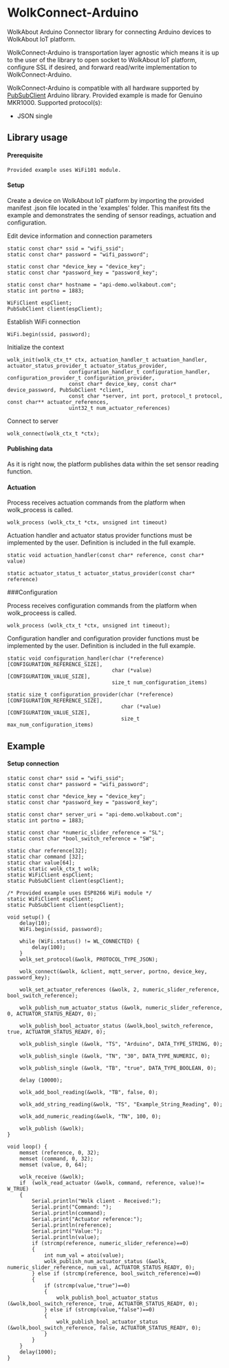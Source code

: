 # WolkConnect-Arduino
WolkAbout Arduino Connector library for connecting Arduino devices to WolkAbout IoT platform.

WolkConnect-Arduino is transportation layer agnostic which means it is up to the user of the library to
open socket to WolkAbout IoT platform, configure SSL if desired, and forward read/write implementation to WolkConnect-Arduino.

WolkConnect-Arduino is compatible with all hardware supported by [PubSubClient](https://pubsubclient.knolleary.net/) Arduino library.
Provided example is made for Genuino MKR1000.
Supported protocol(s):
* JSON single

## Library usage

#### Prerequisite

	Provided example uses WiFi101 module.

#### Setup

Create a device on WolkAbout IoT platform by importing the provided manifest .json file located in the 'examples' folder. This manifest fits the example and demonstrates the sending of sensor readings, actuation and configuration.

Edit device information and connection parameters

```
static const char* ssid = "wifi_ssid";
static const char* password = "wifi_password";

static const char *device_key = "device_key";
static const char *password_key = "password_key";

static const char* hostname = "api-demo.wolkabout.com";
static int portno = 1883;

WiFiClient espClient;
PubSubClient client(espClient);
```

Establish WiFi connection
```
WiFi.begin(ssid, password);
```

Initialize the context
```
wolk_init(wolk_ctx_t* ctx, actuation_handler_t actuation_handler, actuator_status_provider_t actuator_status_provider,
                    configuration_handler_t configuration_handler, configuration_provider_t configuration_provider,
                    const char* device_key, const char* device_password, PubSubClient *client, 
                    const char *server, int port, protocol_t protocol, const char** actuator_references,
                    uint32_t num_actuator_references)
```
Connect to server

```
wolk_connect(wolk_ctx_t *ctx);
```


#### Publishing data

As it is right now, the platform publishes data within the set sensor reading function.

#### Actuation

Process receives actuation commands from the platform when wolk_process is called.
```
wolk_process (wolk_ctx_t *ctx, unsigned int timeout)
```
Actuation handler and actuator status provider functions must be implemented by the user.
Definition is included in the full example.
```
static void actuation_handler(const char* reference, const char* value)

static actuator_status_t actuator_status_provider(const char* reference)
```

###Configuration

Process receives configuration commands from the platform when wolk_proceess is called.
```
wolk_process (wolk_ctx_t *ctx, unsigned int timeout);
```
Configuration handler and configuration provider functions must be implemented by the user.
Definition is included in the full example.
```
static void configuration_handler(char (*reference)[CONFIGURATION_REFERENCE_SIZE],
                                  char (*value)[CONFIGURATION_VALUE_SIZE],
                                  size_t num_configuration_items)

static size_t configuration_provider(char (*reference)[CONFIGURATION_REFERENCE_SIZE],
                                     char (*value)[CONFIGURATION_VALUE_SIZE],
                                     size_t max_num_configuration_items)
```
## Example
#### Setup connection
```
static const char* ssid = "wifi_ssid";
static const char* password = "wifi_password";

static const char *device_key = "device_key";
static const char *password_key = "password_key";

static const char* server_uri = "api-demo.wolkabout.com";
static int portno = 1883;

static const char *numeric_slider_reference = "SL";
static const char *bool_switch_reference = "SW";

static char reference[32];
static char command [32];
static char value[64];
static static wolk_ctx_t wolk;
static WiFiClient espClient;
static PubSubClient client(espClient);

/* Provided example uses ESP8266 WiFi module */
static WiFiClient espClient;
static PubSubClient client(espClient);

void setup() {
	delay(10);
	WiFi.begin(ssid, password);
	
	while (WiFi.status() != WL_CONNECTED) {
	    delay(100);
	}
	wolk_set_protocol(&wolk, PROTOCOL_TYPE_JSON);
  
	wolk_connect(&wolk, &client, mqtt_server, portno, device_key, password_key);
	
	wolk_set_actuator_references (&wolk, 2, numeric_slider_reference, bool_switch_reference);
	
	wolk_publish_num_actuator_status (&wolk, numeric_slider_reference, 0, ACTUATOR_STATUS_READY, 0);
	
	wolk_publish_bool_actuator_status (&wolk,bool_switch_reference, true, ACTUATOR_STATUS_READY, 0);
	
	wolk_publish_single (&wolk, "TS", "Arduino", DATA_TYPE_STRING, 0);
	
	wolk_publish_single (&wolk, "TN", "30", DATA_TYPE_NUMERIC, 0);
	
	wolk_publish_single (&wolk, "TB", "true", DATA_TYPE_BOOLEAN, 0);
	
	delay (10000);
	
	wolk_add_bool_reading(&wolk, "TB", false, 0);
	
	wolk_add_string_reading(&wolk, "TS", "Example_String_Reading", 0);
	
	wolk_add_numeric_reading(&wolk, "TN", 100, 0);
	
	wolk_publish (&wolk);
}

void loop() {
	memset (reference, 0, 32);
	memset (command, 0, 32);
	memset (value, 0, 64);
	
	wolk_receive (&wolk);
	if  (wolk_read_actuator (&wolk, command, reference, value)!= W_TRUE)
	{
		Serial.println("Wolk client - Received:");
		Serial.print("Command: ");
		Serial.println(command);
		Serial.print("Actuator reference:");
		Serial.println(reference);
		Serial.print("Value:");
		Serial.println(value);
		if (strcmp(reference, numeric_slider_reference)==0)
		{
			int num_val = atoi(value);
			wolk_publish_num_actuator_status (&wolk, numeric_slider_reference, num_val, ACTUATOR_STATUS_READY, 0);
		} else if (strcmp(reference, bool_switch_reference)==0)
		{
			if (strcmp(value,"true")==0)
			{
				wolk_publish_bool_actuator_status (&wolk,bool_switch_reference, true, ACTUATOR_STATUS_READY, 0);
			} else if (strcmp(value,"false")==0)
			{
				wolk_publish_bool_actuator_status (&wolk,bool_switch_reference, false, ACTUATOR_STATUS_READY, 0);
			}
		}
	}
	delay(1000);
}

```